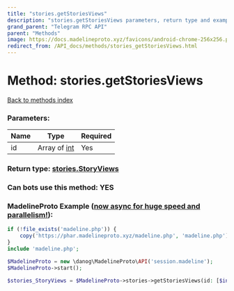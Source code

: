 ```yaml
---
title: "stories.getStoriesViews"
description: "stories.getStoriesViews parameters, return type and example"
grand_parent: "Telegram RPC API"
parent: "Methods"
image: https://docs.madelineproto.xyz/favicons/android-chrome-256x256.png
redirect_from: /API_docs/methods/stories_getStoriesViews.html
---
```

# Method: stories.getStoriesViews
[Back to methods index](index.html)



### Parameters:

| Name     |    Type       | Required |
|----------|---------------|----------|
|id|Array of [int](/API_docs/types/int.html) | Yes|


### Return type: [stories.StoryViews](/API_docs/types/stories.StoryViews.html)

### Can bots use this method: **YES**


### MadelineProto Example ([now async for huge speed and parallelism!](https://docs.madelineproto.xyz/docs/ASYNC.html)):


```php
if (!file_exists('madeline.php')) {
    copy('https://phar.madelineproto.xyz/madeline.php', 'madeline.php');
}
include 'madeline.php';

$MadelineProto = new \danog\MadelineProto\API('session.madeline');
$MadelineProto->start();

$stories_StoryViews = $MadelineProto->stories->getStoriesViews(id: [$int, $int], );
```

